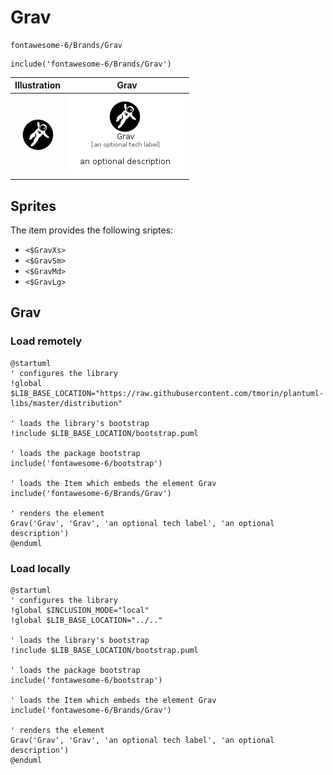 # Grav


```text
fontawesome-6/Brands/Grav
```

```text
include('fontawesome-6/Brands/Grav')
```



| Illustration | Grav |
| :---: | :---: |
| ![illustration for Illustration](../../fontawesome-6/Brands/Grav.png) | ![illustration for Grav](../../fontawesome-6/Brands/Grav.Local.png) |



## Sprites
The item provides the following sriptes:

- `<$GravXs>`
- `<$GravSm>`
- `<$GravMd>`
- `<$GravLg>`





## Grav

### Load remotely
```plantuml
@startuml
' configures the library
!global $LIB_BASE_LOCATION="https://raw.githubusercontent.com/tmorin/plantuml-libs/master/distribution"

' loads the library's bootstrap
!include $LIB_BASE_LOCATION/bootstrap.puml

' loads the package bootstrap
include('fontawesome-6/bootstrap')

' loads the Item which embeds the element Grav
include('fontawesome-6/Brands/Grav')

' renders the element
Grav('Grav', 'Grav', 'an optional tech label', 'an optional description')
@enduml
```

### Load locally
```plantuml
@startuml
' configures the library
!global $INCLUSION_MODE="local"
!global $LIB_BASE_LOCATION="../.."

' loads the library's bootstrap
!include $LIB_BASE_LOCATION/bootstrap.puml

' loads the package bootstrap
include('fontawesome-6/bootstrap')

' loads the Item which embeds the element Grav
include('fontawesome-6/Brands/Grav')

' renders the element
Grav('Grav', 'Grav', 'an optional tech label', 'an optional description')
@enduml
```

